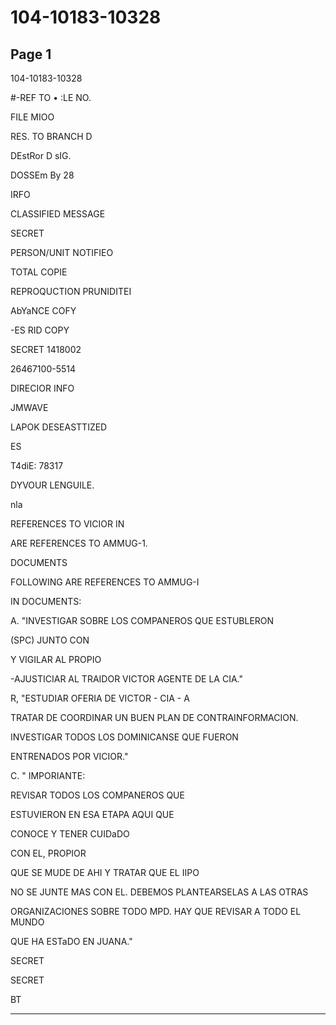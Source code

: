 # 104-10183-10328

## Page 1

104-10183-10328

#-REF TO • :LE NO.

FILE MIOO

RES. TO BRANCH D

DEstRor D sIG.

DOSSEm By 28

IRFO

CLASSIFIED MESSAGE

SECRET

PERSON/UNIT NOTIFIEO

TOTAL COPIE

REPROQUCTION PRUNIDITEI

AbYaNCE COFY

-ES RID COPY

SECRET 1418002

26467100-5514

DIRECIOR INFO

JMWAVE

LAPOK DESEASTTIZED

ES

T4diE: 78317

DYVOUR LENGUILE.

nla

REFERENCES TO VICIOR IN

ARE REFERENCES TO AMMUG-1.

DOCUMENTS

FOLLOWING ARE REFERENCES TO AMMUG-I

IN DOCUMENTS:

A. "INVESTIGAR SOBRE LOS COMPANEROS QUE ESTUBLERON

(SPC) JUNTO CON

Y VIGILAR AL PROPIO

-AJUSTICIAR AL TRAIDOR VICTOR AGENTE DE LA CIA."

R, "ESTUDIAR OFERIA DE VICTOR - CIA - A

TRATAR DE COORDINAR UN BUEN PLAN DE CONTRAINFORMACION.

INVESTIGAR TODOS LOS DOMINICANSE QUE FUERON

ENTRENADOS POR VICIOR."

C. " IMPORIANTE:

REVISAR TODOS LOS COMPANEROS QUE

ESTUVIERON EN ESA ETAPA AQUI QUE

CONOCE Y TENER CUIDaDO

CON EL, PROPIOR

QUE SE MUDE DE AHI Y TRATAR QUE EL IIPO

NO SE JUNTE MAS CON EL. DEBEMOS PLANTEARSELAS A LAS OTRAS

ORGANIZACIONES SOBRE TODO MPD. HAY QUE REVISAR A TODO EL MUNDO

QUE HA ESTaDO EN JUANA."

SECRET

SECRET

BT

---

